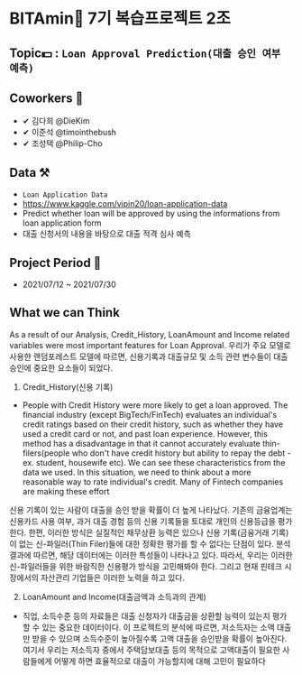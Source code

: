 # BITAmin💊 7기 복습프로젝트 2조 
## Topic💵 : `Loan Approval Prediction(대출 승인 여부 예측)`

## Coworkers 🎈
- ✔ 김다희 @DieKim
- ✔ 이준석 @timointhebush
- ✔ 조성택 @Philip-Cho

## Data ⚒
- `Loan Application Data`
- https://www.kaggle.com/vipin20/loan-application-data
- Predict whether loan will be approved by using the informations from loan application form
- 대출 신청서의 내용을 바탕으로 대출 적격 심사 예측

## Project Period 📄
- 2021/07/12 ~ 2021/07/30

## What we can Think
As a result of our Analysis, Credit_History, LoanAmount and Income related variables were most important features for Loan Approval. 
우리가 주요 모델로 사용한 랜덤포레스트 모델에 따르면, 신용기록과 대출규모 및 소득 관련 변수들이 대출승인에 중요한 요소들이 되었다. 
 
1. Credit_History(신용 기록)
- People with Credit History were more likely to get a loan approved. The financial industry (except BigTech/FinTech) evaluates an individual's credit ratings based on their credit history, such as whether they have used a credit card or not, and past loan experience. However, this method has a disadvantage in that it cannot accurately evaluate thin-filers(people who don't have credit history but ability to repay the debt - ex. student, housewife etc). We can see these characteristics from the data we used. In this situation, we need to think about a more reasonable way to rate individual's credit. Many of Fintech companies are making these effort


신용 기록이 있는 사람이 대출을 승인 받을 확률이 더 높게 나타났다. 기존의 금융업계는 신용카드 사용 여부, 과거 대출 경험 등의 신용 기록들을 토대로 개인의 신용등급을 평가한다. 한편, 이러한 방식은 실질적인 채무상환 능력은 있으나 신용 기록(금융거래 기록)이 없는 신-파일러(Thin Filer)들에 대한 정확한 평가를 할 수 없다는 단점이 있다. 분석 결과에 따르면, 해당 데이터에는 이러한 특성들이 나타나고 있다. 따라서, 우리는 이러한 신-파일러들을 위한 바람직한 신용평가 방식을 고민해봐야 한다. 그리고 현재 핀테크 시장에서의 자산관리 기업들은 이러한 노력을 하고 있다.  


2. LoanAmount and Income(대출금액과 소득과의 관계)
- 직업, 소득수준 등의 자료들은 대출 신청자가 대출금을 상환할 능력이 있는지 평가할 수 있는 중요한 데이터이다. 이 프로젝트의 분석에 따르면, 저소득자는 소액 대출만 받을 수 있으며 소득수준이 높아질수록 고액 대출을 승인받을 확률이 높아진다. 여기서 우리는 저소득자 중에서 주택담보대출 등의 목적으로 고액대출이 필요한 사람들에게 어떻게 하면 효율적으로 대출이 가능할지에 대해 고민이 필요하다
